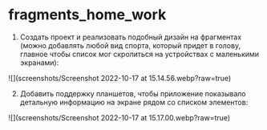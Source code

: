 # fragments_home_work
1. Создать проект и реализовать подобный дизайн на фрагментах (можно добавлять любой вид спорта, который придет в голову, главное чтобы список мог скролиться на устройствах с маленькими экранами):

![](screenshots/Screenshot 2022-10-17 at 15.14.56.webp?raw=true)

2. Добавить поддержку планшетов, чтобы приложение показывало детальную информацию на экране рядом со списком элементов:

![](screenshots/Screenshot 2022-10-17 at 15.17.00.webp?raw=true)